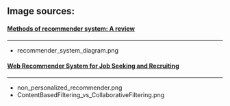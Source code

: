 ## Image sources:

#### [Methods of recommender system: A review](https://ieeexplore.ieee.org/document/8275856)
---

- recommender_system_diagram.png


#### [Web Recommender System for Job Seeking and Recruiting](https://www.researchgate.net/publication/323726564_Web_Recommender_System_for_Job_Seeking_and_Recruiting)
---
- non_personalized_recommender.png
- ContentBasedFiltering_vs_CollaborativeFiltering.png

